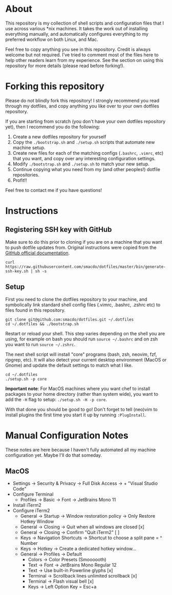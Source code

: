 # About
This repository is my collection of shell scripts and configuration files that
I use across various *nix machines. It takes the work out of installing
everything manually, and automatically configures everything to my preferred
workflow on both Linux, and Mac.

Feel free to copy anything you see in this repository. Credit is always welcome
but not required. I've tried to comment most of the files here to help other
readers learn from my experience. See the section on using this repository for
more details (please read before forking!). 

# Forking this repository
Please do not blindly fork this repository! I strongly recommend you read
through my dotfiles, and copy anything you like over to your own dotfiles
repository.

If you are starting from scratch (you don't have your own dotfiles repository
yet), then I recommend you do the following:

  1. Create a new dotfiles repository for yourself
  2. Copy the `./bootstrap.sh` and `./setup.sh` scripts that automate new machine
  setup.
  3. Create new files for each of the matching configs (`.bashrc`, `.vimrc`, 
  etc) that you want, and copy over any interesting configuration settings.
  4. Modify `./bootstrap.sh` and `./setup.sh` to match your new setup.
  5. Continue copying what you need from my (and other peoples!) dotfile
  repositories.
  5. Profit!!

Feel free to contact me if you have questions!

# Instructions
## Registering SSH key with GitHub
Make sure to do this prior to cloning if you are on a machine that you want to
push dotfile updates from. Original instructions were copied from the [GitHub
official documentation](https://docs.github.com/en/authentication/connecting-to-github-with-ssh/generating-a-new-ssh-key-and-adding-it-to-the-ssh-agent).

```
curl https://raw.githubusercontent.com/smacdo/dotfiles/master/bin/generate-ssh-key.sh | sh -s
```

## Setup
First you need to clone the dotfiles repository to your machine, and symbolically
link standard shell config files (.vimrc, .bashrc, .zshrc etc) to files found in
this repository.

```
git clone git@github.com:smacdo/dotfiles.git ~/.dotfiles
cd ~/.dotfiles && ./bootstrap.sh
```	

Restart or reload your shell. This step varies depending on the shell you are
using, for example on bash you should run `source ~/.bashrc` and on zsh you want
to run `source ~/.zshrc`.

The next shell script will install "core" programs (bash, zsh, neovim, fzf,
ripgrep, etc). It will also detect your current desktop environment (MacOS or
Gnome) and update the default settings to match what I like.

```
cd ~/.dotfiles
./setup.sh -p core
```

**Important note**: For MacOS machines where you want chef to install packages
to your home directory (rather than system wide), you want to add the `-H` flag
to setup: `./setup.sh -H -p core`.

With that done you should be good to go! Don't forget to tell (neo)vim to install
plugins the first time you start it up by running `:PlugInstall`.

# Manual Configuration Notes
These notes are here because I haven't fully automated all my machine
configuration yet. Maybe I'll do that someday.

## MacOS
* Settings -> Security & Privacy -> Full Disk Access -> + "Visual Studio Code"
* Configure Terminal
  * Profiles -> Basic -> Font -> JetBrains Mono 11
* Install iTerm2
* Configure iTerm2
  * General -> Startup -> Window restoration policy -> Only Restore Hotkey Window
  * General -> Closing -> Quit when all windows are closed [x]
  * General -> Closing -> Confirm "Quit iTerm2" [ ]
  * Keys -> Navigation Shortcuts -> Shortcut to choose a split pane = ^ Number
  * Keys -> Hotkey -> Create a dedicated hotkey window...
  * General -> Profiles -> Default
    * Colors -> Color Presets (Smoooooth)
    * Text -> Font -> JetBrains Mono Regular 12
    * Text -> Use built-in Powerline glyphs [x]
    * Terminal -> Scrollback lines unlimited scrollback [x]
    * Terminal -> Flash visual bell [x]
    * Keys -> Left Option Key = Esc+a

